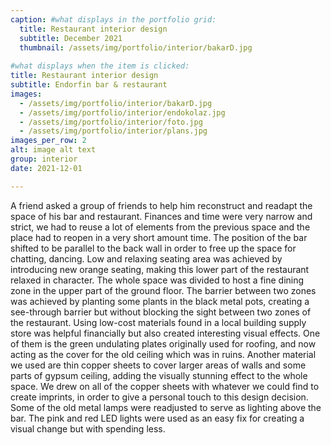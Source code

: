 ```yaml
---
caption: #what displays in the portfolio grid:
  title: Restaurant interior design
  subtitle: December 2021
  thumbnail: /assets/img/portfolio/interior/bakarD.jpg
  
#what displays when the item is clicked:
title: Restaurant interior design
subtitle: Endorfin bar & restaurant
images: 
  - /assets/img/portfolio/interior/bakarD.jpg
  - /assets/img/portfolio/interior/endokolaz.jpg
  - /assets/img/portfolio/interior/foto.jpg
  - /assets/img/portfolio/interior/plans.jpg
images_per_row: 2
alt: image alt text
group: interior
date: 2021-12-01

---
```

A friend asked a group of friends to help him reconstruct and readapt the space of his bar and restaurant. Finances and time were very narrow and strict, we had to reuse a lot of elements from the previous space and the place had to reopen in a very short amount time. The position of the bar shifted to be parallel to the back wall in order to free up the space for chatting, dancing. Low and relaxing seating area was achieved by introducing new orange seating, making this lower part of the restaurant relaxed in character. The whole space was divided to host a fine dining zone in the upper part of the ground floor. The barrier between two zones was achieved by planting some plants in the black metal pots, creating a see-through barrier but without blocking the sight between two zones of the restaurant. Using low-cost materials found in a local building supply store was helpful financially but also created interesting visual effects. One of them is the green undulating plates originally used for roofing, and now acting as the cover for the old ceiling which was in ruins. Another material we used are thin copper sheets to cover larger areas of walls and some parts of gypsum ceiling, adding the visually stunning effect to the whole space. We drew on all of the copper sheets with whatever we could find to create imprints, in order to give a personal touch to this design decision. Some of the old metal lamps were readjusted to serve as lighting above the bar. The pink and red LED lights were used as an easy fix for creating a visual change but with spending less. 
